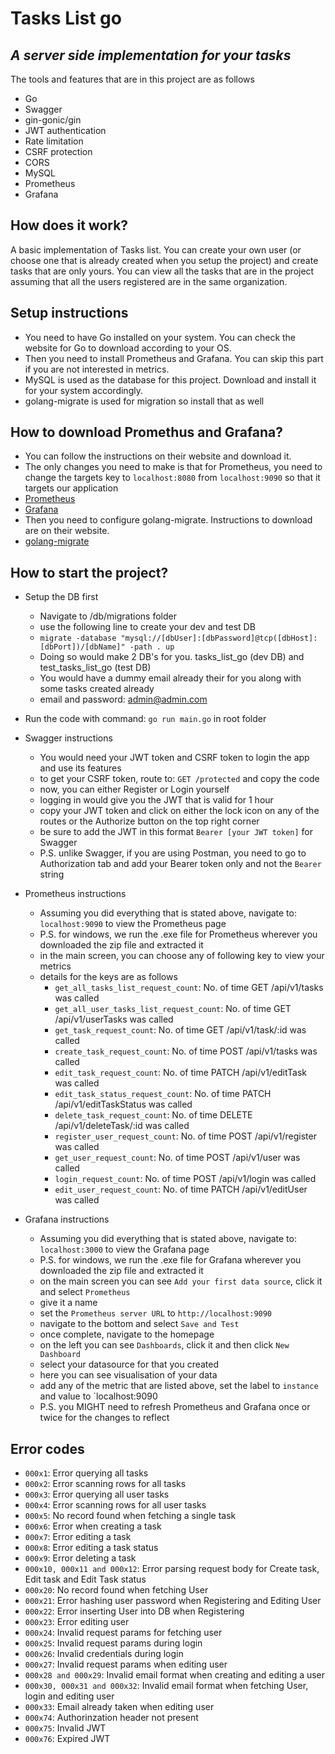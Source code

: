 # Tasks List go
## _A server side implementation for your tasks_

The tools and features that are in this project are as follows

- Go
- Swagger
- gin-gonic/gin
- JWT authentication
- Rate limitation
- CSRF protection
- CORS 
- MySQL
- Prometheus
- Grafana

## How does it work?
A basic implementation of Tasks list. You can create your own user (or choose one that is already created when you setup the project) and create tasks that are only yours. You can view all the tasks that are in the project assuming that all the users registered are in the same organization.

## Setup instructions
- You need to have Go installed on your system. You can check the website for Go to download according to your OS.
- Then you need to install Prometheus and Grafana. You can skip this part if you are not interested in metrics.
- MySQL is used as the database for this project. Download and install it for your system accordingly. 
- golang-migrate is used for migration so install that as well

## How to download Promethus and Grafana?
- You can follow the instructions on their website and download it.
- The only changes you need to make is that for Prometheus, you need to change the targets key to `localhost:8080` from `localhost:9090` so that it targets our application
- [Prometheus](https://prometheus.io/download/#prometheus) 
- [Grafana](https://grafana.com/docs/grafana/latest/getting-started/get-started-grafana-prometheus/)
- Then you need to configure golang-migrate. Instructions to download are on their website.
- [golang-migrate](https://github.com/golang-migrate/migrate)
 
## How to start the project?
- Setup the DB first
    - Navigate to /db/migrations folder
    - use the following line to create your dev and test DB
    - ```migrate -database "mysql://[dbUser]:[dbPassword]@tcp([dbHost]:[dbPort])/[dbName]" -path . up```
    - Doing so would make 2 DB's for you. tasks_list_go (dev DB) and test_tasks_list_go (test DB)
    - You would have a dummy email already their for you along with some tasks created already
    - email and password: admin@admin.com

- Run the code with command: `go run main.go` in root folder
- Swagger instructions
    - You would need your JWT token and CSRF token to login the app and use its features
    - to get your CSRF token, route to: `GET /protected` and copy the code
    - now, you can either Register or Login  yourself
    - logging in would give you the JWT that is valid for 1 hour
    - copy your JWT token and click on either the lock icon on any of the routes or the Authorize button on the top right corner
    - be sure to add the JWT in this format `Bearer [your JWT token]` for Swagger
    - P.S. unlike Swagger, if you are using Postman, you need to go to Authorization tab and add your Bearer token only and not the `Bearer` string

- Prometheus instructions
    - Assuming you did everything that is stated above, navigate to: `localhost:9090` to view the Prometheus page
    - P.S. for windows, we run the .exe file for Prometheus wherever you downloaded the zip file and extracted it
    - in the main screen, you can choose any of following key to view your metrics
    - details for the keys are as follows
        - `get_all_tasks_list_request_count`: No. of time GET /api/v1/tasks was called
        - `get_all_user_tasks_list_request_count`: No. of time GET /api/v1/userTasks was called
        - `get_task_request_count`: No. of time GET /api/v1/task/:id was called
        - `create_task_request_count`: No. of time POST /api/v1/tasks was called
        - `edit_task_request_count`: No. of time PATCH /api/v1/editTask was called
        - `edit_task_status_request_count`: No. of time PATCH /api/v1/editTaskStatus was called
        - `delete_task_request_count`: No. of time DELETE /api/v1/deleteTask/:id was called
        - `register_user_request_count`: No. of time POST /api/v1/register was called
        - `get_user_request_count`: No. of time POST /api/v1/user was called
        - `login_request_count`: No. of time POST /api/v1/login was called
        - `edit_user_request_count`: No. of time PATCH /api/v1/editUser was called
    
- Grafana instructions
    - Assuming you did everything that is stated above, navigate to: `localhost:3000` to view the Grafana page
    - P.S. for windows, we run the .exe file for Grafana wherever you downloaded the zip file and extracted it
    - on the main screen you can see `Add your first data source`, click it and select `Prometheus`
    - give it a name
    - set the `Prometheus server URL` to `http://localhost:9090`
    - navigate to the bottom and select `Save and Test`
    - once complete, navigate to the homepage
    - on the left you can see `Dashboards`, click it and then click `New Dashboard`
    - select your datasource for that you created
    - here you can see visualisation of your data
    - add any of the metric that are listed above, set the label to `instance` and value to `localhost:9090
    - P.S. you MIGHT need to refresh Prometheus and Grafana once or twice for the changes to reflect
    
## Error codes
- `000x1`: Error querying all tasks
- `000x2`: Error scanning rows for all tasks
- `000x3`: Error querying all user tasks
- `000x4`: Error scanning rows for all user tasks
- `000x5`: No record found when fetching a single task
- `000x6`: Error when creating a task
- `000x7`: Error editing a task
- `000x8`: Error editing a task status
- `000x9`: Error deleting a task
- `000x10, 000x11 and 000x12`: Error parsing request body for Create task, Edit task and Edit Task status
- `000x20`: No record found when fetching User
- `000x21`: Error hashing user password when Registering and Editing User
- `000x22`: Error inserting User into DB when Registering
- `000x23`: Error editing user
- `000x24`: Invalid request params for fetching user
- `000x25`: Invalid request params during login
- `000x26`: Invalid credentials during login
- `000x27`: Invalid request params when editing user
- `000x28 and 000x29`: Invalid email format when creating and editing a user
- `000x30, 000x31 and 000x32`: Invalid email format when fetching User, login and editing user
- `000x33`: Email already taken when editing user
- `000x74`: Authorinzation header not present
- `000x75`: Invalid JWT
- `000x76`: Expired JWT